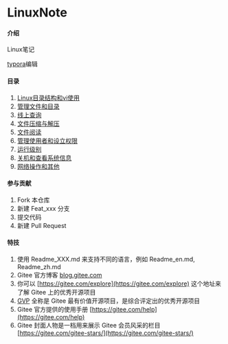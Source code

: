 # LinuxNote

#### 介绍
Linux笔记

[typora](https://www.typora.io/)编辑

#### 目录

1. [Linux目录结构和vi使用](./note/Linux目录结构和vi使用/Linux目录结构和vi使用.md)
2. [管理文件和目录](./note/管理文件和目录/管理文件和目录.md)
3. [线上查询](./note/线上查询/线上查询.md)
4. [文件压缩与解压](./note/文件压缩与解压/文件压缩与解压.md)
5. [文件阅读](./note/文件阅读/文件阅读.md)
6. [管理使用者和设立权限](./note/管理使用者和设立权限/管理使用者和设立权限.md)
7. [运行级别](./note/运行级别/运行级别.md)
8. [关机和查看系统信息](./note/关机和查看系统信息/关机和查看系统信息.md)
9. [网络操作和其他](./note/网络操作和其他/网络操作和其他.md)

#### 参与贡献

1.  Fork 本仓库
2.  新建 Feat_xxx 分支
3.  提交代码
4.  新建 Pull Request


#### 特技

1.  使用 Readme\_XXX.md 来支持不同的语言，例如 Readme\_en.md, Readme\_zh.md
2.  Gitee 官方博客 [blog.gitee.com](https://blog.gitee.com)
3.  你可以 [https://gitee.com/explore](https://gitee.com/explore) 这个地址来了解 Gitee 上的优秀开源项目
4.  [GVP](https://gitee.com/gvp) 全称是 Gitee 最有价值开源项目，是综合评定出的优秀开源项目
5.  Gitee 官方提供的使用手册 [https://gitee.com/help](https://gitee.com/help)
6.  Gitee 封面人物是一档用来展示 Gitee 会员风采的栏目 [https://gitee.com/gitee-stars/](https://gitee.com/gitee-stars/)
